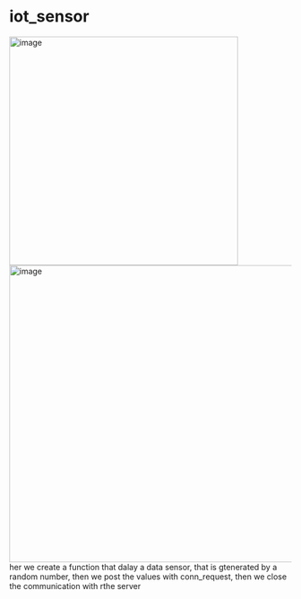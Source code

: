 # iot_sensor
<img width="408" alt="image" src="https://user-images.githubusercontent.com/68091809/170853749-05050596-19f5-40dc-a4d2-dbb4517803cb.png">
<img width="530" alt="image" src="https://user-images.githubusercontent.com/68091809/170853928-a53c308b-1651-4ac5-86d2-ef80db83b315.png">
her we create a function that  dalay a data sensor, that is gtenerated by a random number, then we post the values with conn_request, 
then we close the communication with rthe server
